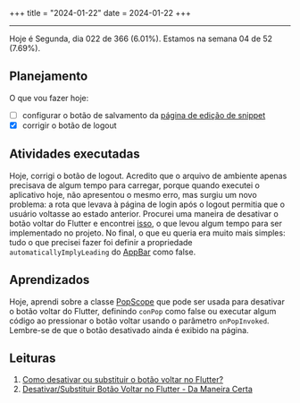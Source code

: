+++
title = "2024-01-22"
date = 2024-01-22
+++

---

Hoje é Segunda, dia 022 de 366 (6.01%). Estamos na semana 04 de 52 (7.69%).

## Planejamento

O que vou fazer hoje:

- [ ] configurar o botão de salvamento da [página de edição de snippet](https://github.com/OmnicodeSolutions/luisa_drf_flutter_client/blob/main/lib/edit_snippet.dart)
- [x] corrigir o botão de logout

## Atividades executadas

Hoje, corrigi o botão de logout. Acredito que o arquivo de ambiente apenas precisava de algum tempo para carregar, porque quando executei o aplicativo hoje, não apresentou o mesmo erro, mas surgiu um novo problema: a rota que levava à página de login após o logout permitia que o usuário voltasse ao estado anterior. Procurei uma maneira de desativar o botão voltar do Flutter e encontrei [isso](https://flutterdesk.com/disable-or-override-back-button-in-flutter/), o que levou algum tempo para ser implementado no projeto. No final, o que eu queria era muito mais simples: tudo o que precisei fazer foi definir a propriedade `automaticallyImplyLeading` do [AppBar](https://api.flutter.dev/flutter/material/AppBar-class.html) como false.

## Aprendizados

Hoje, aprendi sobre a classe [PopScope](https://api.flutter.dev/flutter/widgets/PopScope-class.html?gclid=EAIaIQobChMI7vLnoYzxgwMVAEJIAB1E5godEAAYASAAEgKnifD_BwE&gclsrc=aw.ds) que pode ser usada para desativar o botão voltar do Flutter, definindo `conPop` como false ou executar algum código ao pressionar o botão voltar usando o parâmetro `onPopInvoked`. Lembre-se de que o botão desativado ainda é exibido na página.

## Leituras

1. [Como desativar ou substituir o botão voltar no Flutter?](https://flutterdesk.com/disable-or-override-back-button-in-flutter/)
2. [Desativar/Substituir Botão Voltar no Flutter - Da Maneira Certa](https://www.flutterbeads.com/disable-override-back-button-in-flutter/)
